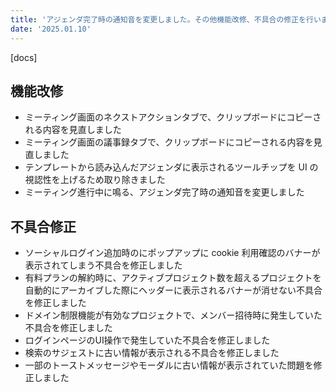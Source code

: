```yaml
---
title: 'アジェンダ完了時の通知音を変更しました。その他機能改修、不具合の修正を行いました。'
date: '2025.01.10'
---
```


[docs]

## 機能改修

- ミーティング画面のネクストアクションタブで、クリップボードにコピーされる内容を見直しました
- ミーティング画面の議事録タブで、クリップボードにコピーされる内容を見直しました
- テンプレートから読み込んだアジェンダに表示されるツールチップを UI の視認性を上げるため取り除きました
- ミーティング進行中に鳴る、アジェンダ完了時の通知音を変更しました

## 不具合修正

- ソーシャルログイン追加時のにポップアップに cookie 利用確認のバナーが表示されてしまう不具合を修正しました
- 有料プランの解約時に、アクティブプロジェクト数を超えるプロジェクトを自動的にアーカイブした際にヘッダーに表示されるバナーが消せない不具合を修正しました
- ドメイン制限機能が有効なプロジェクトで、メンバー招待時に発生していた不具合を修正しました
- ログインページのUI操作で発生していた不具合を修正しました
- 検索のサジェストに古い情報が表示される不具合を修正しました
- 一部のトーストメッセージやモーダルに古い情報が表示されていた問題を修正しました
